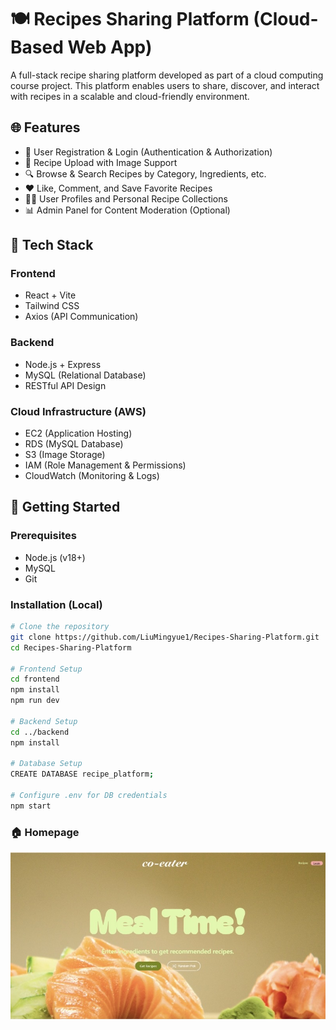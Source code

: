 # 🍽️ Recipes Sharing Platform (Cloud-Based Web App)

A full-stack recipe sharing platform developed as part of a cloud computing course project. This platform enables users to share, discover, and interact with recipes in a scalable and cloud-friendly environment.

## 🌐 Features

- 📝 User Registration & Login (Authentication & Authorization)
- 📸 Recipe Upload with Image Support
- 🔍 Browse & Search Recipes by Category, Ingredients, etc.
- ❤️ Like, Comment, and Save Favorite Recipes
- 🧑‍🍳 User Profiles and Personal Recipe Collections
- 📊 Admin Panel for Content Moderation (Optional)

## 🧱 Tech Stack

### Frontend
- React + Vite
- Tailwind CSS
- Axios (API Communication)

### Backend
- Node.js + Express
- MySQL (Relational Database)
- RESTful API Design

### Cloud Infrastructure (AWS)
- EC2 (Application Hosting)
- RDS (MySQL Database)
- S3 (Image Storage)
- IAM (Role Management & Permissions)
- CloudWatch (Monitoring & Logs)

## 🚀 Getting Started

### Prerequisites
- Node.js (v18+)
- MySQL
- Git

### Installation (Local)

```bash
# Clone the repository
git clone https://github.com/LiuMingyue1/Recipes-Sharing-Platform.git
cd Recipes-Sharing-Platform

# Frontend Setup
cd frontend
npm install
npm run dev

# Backend Setup
cd ../backend
npm install

# Database Setup
CREATE DATABASE recipe_platform;

# Configure .env for DB credentials
npm start
```

### 🏠 Homepage
![Homepage Screenshot](./frontend/src/assets/Homepage.JPG)

